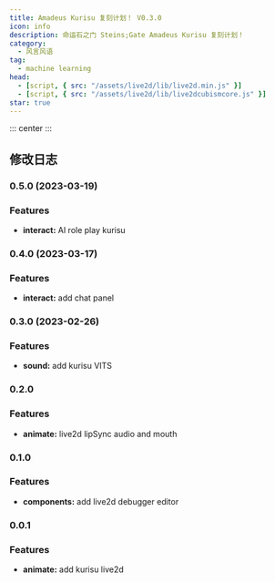 ```yaml
---
title: Amadeus Kurisu 复刻计划！ V0.3.0 
icon: info
description: 命运石之门 Steins;Gate Amadeus Kurisu 复刻计划！
category:
  - 风言风语
tag:
  - machine learning
head:
  - [script, { src: "/assets/live2d/lib/live2d.min.js" }]
  - [script, { src: "/assets/live2d/lib/live2dcubismcore.js" }]
star: true
---
```

<script setup lang="ts">
import { defineAsyncComponent } from 'vue'
import 'vant/lib/index.css';
import '@vant/touch-emulator';
const Kurisu = defineAsyncComponent(() => import('@Kurisu'))
</script>

::: center
<ClientOnly>
<Kurisu />
</ClientOnly>
:::

## 修改日志

### 0.5.0 (2023-03-19)

### Features

- **interact:** AI role play kurisu 

### 0.4.0 (2023-03-17)

### Features

- **interact:** add chat panel

### 0.3.0 (2023-02-26)

### Features

- **sound:** add kurisu VITS

### 0.2.0 

### Features

- **animate:** live2d lipSync audio and mouth 

### 0.1.0 

### Features

- **components:** add live2d debugger editor

### 0.0.1

### Features

- **animate:** add kurisu live2d

